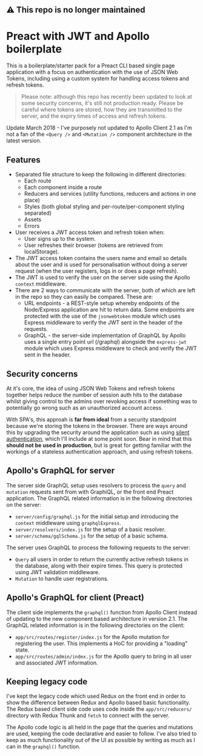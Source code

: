 ## :warning: This repo is no longer maintained

# Preact with JWT and Apollo boilerplate

This is a boilerplate/starter pack for a Preact CLI based single page application with a focus on authentication with the use of JSON Web Tokens, including using a custom system for handling access tokens and refresh tokens.

> Please note: although this repo has recently been updated to look at some security concerns, it's still not production ready. Please be careful where tokens are stored, how they are transmitted to the server, and the expiry times of access and refresh tokens.

Update March 2018 - I've purposely not updated to Apollo Client 2.1 as I'm not a fan of the `<Query />` and `<Mutation />` component architecture in the latest version.

## Features

- Separated file structure to keep the following in different directories:
  - Each route
  - Each component inside a route
  - Reducers and services (utility functions, reducers and actions in one place)
  - Styles (both global styling and per-route/per-component styling separated)
  - Assets
  - Errors
- User receives a JWT access token and refresh token when:
  - User signs up to the system.
  - User refreshes their browser (tokens are retrieved from localStorage).
- The JWT access token contains the users name and email so details about the user and is used for personalisation without doing a server request (when the user registers, logs in or does a page refresh).
- The JWT is used to verify the user on the server side using the Apollo `context` middleware.
- There are 2 ways to communicate with the server, both of which are left in the repo so they can easily be compared. These are:
  - URL endpoints - a REST-style setup whereby endpoints of the Node/Express application are hit to return data. Some endpoints are protected with the use of the `jsonwebtoken` module which uses Express middleware to verify the JWT sent in the header of the requests.
  - GraphQL - the server-side implementation of GraphQL by Apollo uses a single entry point url (/graphql) alongside the `express-jwt` module which uses Express middleware to check and verify the JWT sent in the header.

## Security concerns

At it's core, the idea of using JSON Web Tokens and refresh tokens together helps reduce the number of session auth hits to the database whilst giving control to the admins over revoking access if something was to potentially go wrong such as an unauthorized account access.

With SPA's, this approah is **far from ideal** from a security standpoint because we're storing the tokens in the browser. There are ways around this by upgrading the security around the application such as using [silent authentication](https://auth0.com/docs/api-auth/tutorials/silent-authentication), which I'll include at some point soon. Bear in mind that this **should not be used in production**, but is great for getting familiar with the workings of a stateless authentication approach, and using refresh tokens.

## Apollo's GraphQL for server

The server side GraphQL setup uses resolvers to process the `query` and `mutation` requests sent from with GraphiQL, or the front end Preact application. The GraphQL related information is in the following directories on the server:

- `server/config/graphql.js` for the initial setup and introducing the `context` middleware using `graphqlExpress`.
- `server/resolvers/index.js` for the setup of a basic resolver.
- `server/schema/gqlSchema.js` for the setup of a basic schema.

The server uses GraphQL to process the following requests to the server:

- `Query` all users in order to return the currently active refresh tokens in the database, along with their expire times. This query is protected using JWT validation middleware.
- `Mutation` to handle user registrations.

## Apollo's GraphQL for client (Preact)

The client side implements the `graphql()` function from Apollo Client instead of updating to the new component based architecture in version 2.1. The GraphQL related information is in the following directories on the client:

- `app/src/routes/register/index.js` for the Apollo mutation for registering the user. This implements a HoC for providing a "loading" state.
- `app/src/routes/admin/index.js` for the Apollo query to bring in all user and associated JWT information.

## Keeping legacy code

I've kept the legacy code which used Redux on the front end in order to show the difference between Redux and Apollo based basic functionality. The Redux based client side code uses code inside the `app/src/reducers/` directory with Redux Thunk and `fetch` to connect with the server.

The Apollo code logic is all held in the page that the queries and mutations are used, keeping the code declarative and easier to follow. I've also tried to keep as much functionality out of the UI as possible by writing as much as I can in the `graphql()` function.
